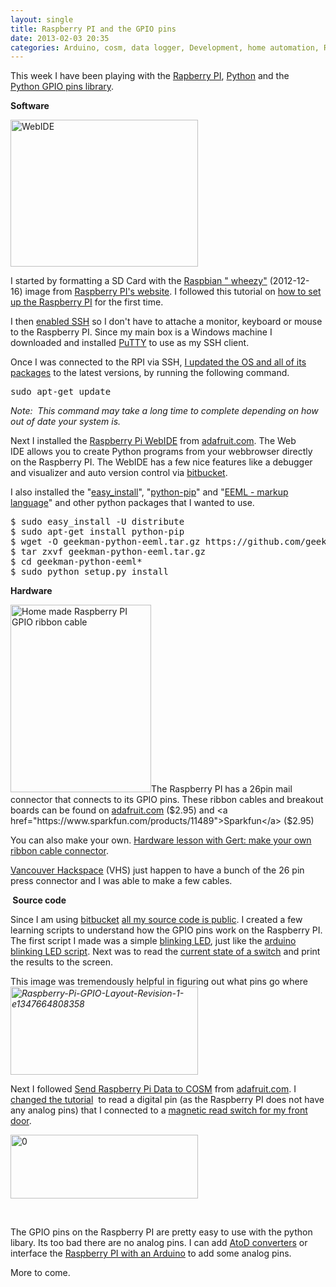 ```yaml
---
layout: single
title: Raspberry PI and the GPIO pins
date: 2013-02-03 20:35
categories: Arduino, cosm, data logger, Development, home automation, Raspberry PI, raspberypi
---
```

This week I have been playing with the <a href="http://www.raspberrypi.org/">Rapberry PI</a>, <a href="http://www.python.org/">Python</a> and the <a href="http://pypi.python.org/pypi/RPi.GPIO">Python GPIO pins library</a>.

<strong>Software</strong>

<img class="size-medium wp-image-3155 alignleft" alt="WebIDE" src="/public/uploads/2013/02/WebIDE-300x235.png" width="300" height="235" />

I started by formatting a SD Card with the <a href="http://www.raspberrypi.org/downloads">Raspbian "
wheezy"</a> (2012-12-16) image from <a href="http://www.raspberrypi.org/">Raspberry PI's website</a>. I followed this tutorial on <a href="http://learn.adafruit.com/adafruit-raspberry-pi-lesson-1-preparing-and-sd-card-for-your-raspberry-pi">how to set up the Raspberry PI</a> for the first time.

I then <a href="http://learn.adafruit.com/adafruits-raspberry-pi-lesson-6-using-ssh">enabled SSH</a> so I don't have to attache a monitor, keyboard or mouse to the Raspberry PI. Since my main box is a Windows machine I downloaded and installed <a href="http://www.putty.org/">PuTTY</a> to use as my SSH client.

Once I was connected to the RPI via SSH, <a href="http://www.cyberciti.biz/faq/how-do-i-update-ubuntu-linux-softwares/">I updated the OS and all of its packages</a> to the latest versions, by running the following command.
<pre>sudo apt-get update</pre>
<em>Note:  This command may take a long time to complete depending on how out of date your system is. </em>

Next I installed the <a href="http://learn.adafruit.com/webide">Raspberry Pi WebIDE</a> from <a href="http://learn.adafruit.com/webide">adafruit.com</a>. The Web IDE allows you to create Python programs from your webbrowser directly on the Raspberry PI. The WebIDE has a few nice features like a debugger and visualizer and auto version control via <a href="https://bitbucket.org/">bitbucket</a>.

I also installed the "<a href="http://packages.python.org/distribute/easy_install.html">easy_install</a>", "<a href="http://pypi.python.org/pypi/pip">python-pip</a>" and "<a href="http://www.eeml.org/">EEML - markup language</a>" and other python packages that I wanted to use.
<pre>$ sudo easy_install -U distribute
$ sudo apt-get install python-pip
$ wget -O geekman-python-eeml.tar.gz https://github.com/geekman/python-eeml/tarball/master
$ tar zxvf geekman-python-eeml.tar.gz
$ cd geekman-python-eeml*
$ sudo python setup.py install</pre>
<strong>Hardware </strong>

<a href="/public/uploads/2013/02/2013-01-31-23.07.11.jpg"><img class="size-medium wp-image-3153 alignright" alt="Home made Raspberry PI GPIO ribbon cable" src="/public/uploads/2013/02/2013-01-31-23.07.11-225x300.jpg" width="225" height="300" /></a>The Raspberry PI has a 26pin mail connector that connects to its GPIO pins. These ribbon cables and breakout boards can be found on <a href="http://www.adafruit.com/products/862">adafruit.com</a> ($2.95) and <a href="https://www.sparkfun.com/products/11489">Sparkfun</a> ($2.95)

You can also make your own. <a href="http://www.raspberrypi.org/archives/1404">Hardware lesson with Gert: make your own ribbon cable connector</a>.

<a href="http://vancouver.hackspace.ca/wp/">Vancouver Hackspace</a> (VHS) just happen to have a bunch of the 26 pin press connector and I was able to make a few cables.

<strong> Source code </strong>

Since I am using <a href="https://bitbucket.org/">bitbucket</a> <a href="https://github.com/funvill/RaspberryPIExamples/tree/master/examples">all my source code is public</a>. I created a few learning scripts to understand how the GPIO pins work on the Raspberry PI. The first script I made was a simple <a href="https://bitbucket.org/funvill/my-pi-projects/src/d0ebc27c2dd1/examples/Blinky.py?at=master">blinking LED</a>, just like the <a href="https://gist.github.com/anonymous/4728721">arduino blinking LED script</a>. Next was to read the <a href="https://bitbucket.org/funvill/my-pi-projects/src/d0ebc27c2dd1/examples/DigitalRead.py?at=master">current state of a switch</a> and print the results to the screen.

This image was tremendously helpful in figuring out what pins go where<em id="__mceDel"><a href="/public/uploads/2013/02/Raspberry-Pi-GPIO-Layout-Revision-1-e1347664808358.png"><img class="alignnone size-medium wp-image-3157" alt="Raspberry-Pi-GPIO-Layout-Revision-1-e1347664808358" src="/public/uploads/2013/02/Raspberry-Pi-GPIO-Layout-Revision-1-e1347664808358-300x141.png" width="300" height="141" /></a></em>

Next I followed <a href="http://learn.adafruit.com/send-raspberry-pi-data-to-cosm/overview">Send Raspberry Pi Data to COSM</a> from <a href="http://learn.adafruit.com">adafruit.com</a>. I <a href="https://bitbucket.org/funvill/my-pi-projects/src/d0ebc27c2dd1/examples/cosm.py?at=master">changed the tutorial</a>  to read a digital pin (as the Raspberry PI does not have any analog pins) that I connected to a <a href="https://cosm.com/feeds/102208">magnetic read switch for my front door</a>.

<a href="/public/uploads/2013/02/0.png"><img class="alignnone size-medium wp-image-3159" alt="0" src="/public/uploads/2013/02/0-300x102.png" width="300" height="102" /></a>

&nbsp;

The GPIO pins on the Raspberry PI are pretty easy to use with the python libary. Its too bad there are no analog pins. I can add <a href="http://en.wikipedia.org/wiki/Analog-to-digital_converter">AtoD converters</a> or interface the <a href="http://www.raspberrypi.org/archives/1171">Raspberry PI with an Arduino</a> to add some analog pins.

More to come.

